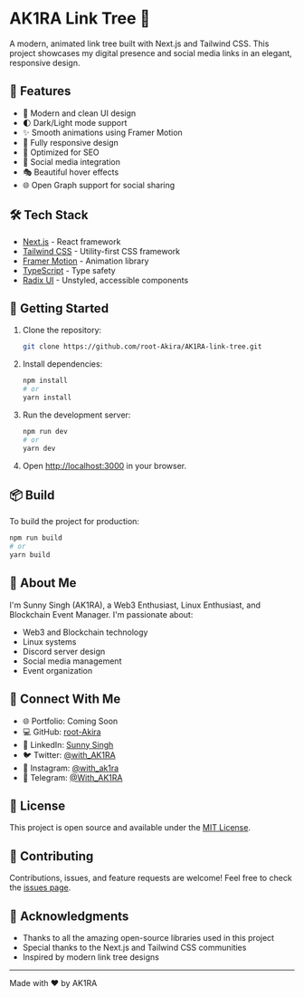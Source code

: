 # AK1RA Link Tree 🌳

A modern, animated link tree built with Next.js and Tailwind CSS. This project showcases my digital presence and social media links in an elegant, responsive design.

## 🌟 Features

- 🎨 Modern and clean UI design
- 🌓 Dark/Light mode support
- ✨ Smooth animations using Framer Motion
- 📱 Fully responsive design
- 🎯 Optimized for SEO
- 🔗 Social media integration
- 🎭 Beautiful hover effects
- 🌐 Open Graph support for social sharing

## 🛠️ Tech Stack

- [Next.js](https://nextjs.org/) - React framework
- [Tailwind CSS](https://tailwindcss.com/) - Utility-first CSS framework
- [Framer Motion](https://www.framer.com/motion/) - Animation library
- [TypeScript](https://www.typescriptlang.org/) - Type safety
- [Radix UI](https://www.radix-ui.com/) - Unstyled, accessible components

## 🚀 Getting Started

1. Clone the repository:
   ```bash
   git clone https://github.com/root-Akira/AK1RA-link-tree.git
   ```

2. Install dependencies:
   ```bash
   npm install
   # or
   yarn install
   ```

3. Run the development server:
   ```bash
   npm run dev
   # or
   yarn dev
   ```

4. Open [http://localhost:3000](http://localhost:3000) in your browser.

## 📦 Build

To build the project for production:

```bash
npm run build
# or
yarn build
```

## 👤 About Me

I'm Sunny Singh (AK1RA), a Web3 Enthusiast, Linux Enthusiast, and Blockchain Event Manager. I'm passionate about:
- Web3 and Blockchain technology
- Linux systems
- Discord server design
- Social media management
- Event organization

## 🔗 Connect With Me

- 🌐 Portfolio: Coming Soon
- 💻 GitHub: [root-Akira](https://github.com/root-Akira)
- 👥 LinkedIn: [Sunny Singh](https://linkedin.com/in/sunny-singh-1318a4290)
- 🐦 Twitter: [@with_AK1RA](https://x.com/with_AK1RA)
- 📸 Instagram: [@with_ak1ra](https://www.instagram.com/with_ak1ra)
- 💬 Telegram: [@With_AK1RA](http://t.me/With_AK1RA)

## 📝 License

This project is open source and available under the [MIT License](LICENSE).

## 🤝 Contributing

Contributions, issues, and feature requests are welcome! Feel free to check the [issues page](https://github.com/root-Akira/AK1RA-link-tree/issues).

## 🙏 Acknowledgments

- Thanks to all the amazing open-source libraries used in this project
- Special thanks to the Next.js and Tailwind CSS communities
- Inspired by modern link tree designs

---

Made with ❤️ by AK1RA

